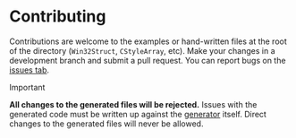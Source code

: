 # Contributing
Contributions are welcome to the examples or hand-written files at the root of the directory (`Win32Struct`, `CStyleArray`, etc). Make your changes in a development branch and submit a pull request. You can report bugs on the [issues tab](https://github.com/holy-tao/AhkWin32Projection/issues).

> [!IMPORTANT]
> **All changes to the generated files will be rejected.**
> Issues with the generated code must be written up against the [generator](https://github.com/holy-tao/AhkWin32Structs-Generator/issues) itself. Direct changes to the generated files will never be allowed.
